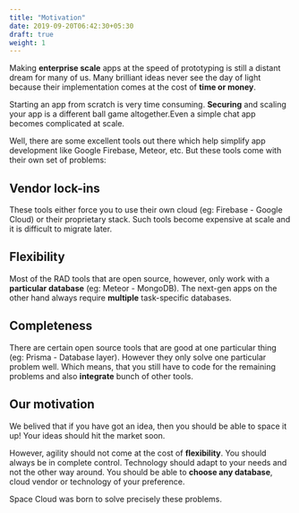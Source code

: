 ```yaml
---
title: "Motivation"
date: 2019-09-20T06:42:30+05:30
draft: true
weight: 1
---
```


Making **enterprise scale** apps at the speed of prototyping is still a distant dream for many of us. Many brilliant ideas never see the day of light because their implementation comes at the cost of **time or money**.

Starting an app from scratch is very time consuming. **Securing** and scaling your app is a different ball game altogether.Even a simple chat app becomes complicated at scale.

Well, there are some excellent tools out there which help simplify app development like Google Firebase, Meteor, etc. But these tools come with their own set of problems:

## Vendor lock-ins

These tools either force you to use their own cloud (eg: Firebase - Google Cloud) or their proprietary stack. Such tools become expensive at scale and it is difficult to migrate later.

## Flexibility

Most of the RAD tools that are open source, however, only work with a **particular database** (eg: Meteor - MongoDB). The next-gen apps on the other hand always require **multiple** task-specific databases.

## Completeness

There are certain open source tools that are good at one particular thing (eg: Prisma - Database layer). However they only solve one particular problem well. Which means, that you still have to code for the remaining problems and also **integrate** bunch of other tools.

## Our motivation

We belived that if you have got an idea, then you should be able to space it up! Your ideas should hit the market soon.

However, agility should not come at the cost of **flexibility**. You should always be in complete control. Technology should adapt to your needs and not the other way around. You should be able to **choose any database**, cloud vendor or technology of your preference.

Space Cloud was born to solve precisely these problems.
